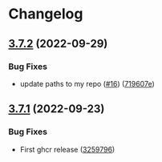 # Changelog

## [3.7.2](https://github.com/Gibby/iptv-proxy/compare/v3.7.1...v3.7.2) (2022-09-29)


### Bug Fixes

* update paths to my repo ([#16](https://github.com/Gibby/iptv-proxy/issues/16)) ([719607e](https://github.com/Gibby/iptv-proxy/commit/719607eb6ef69b4279291ab2e8de226cabbf3409))

## [3.7.1](https://github.com/Gibby/iptv-proxy/compare/v3.7.0...v3.7.1) (2022-09-23)


### Bug Fixes

* First ghcr release ([3259796](https://github.com/Gibby/iptv-proxy/commit/3259796454ca3f1ea9fd48802a56a8cd4e47cee7))
